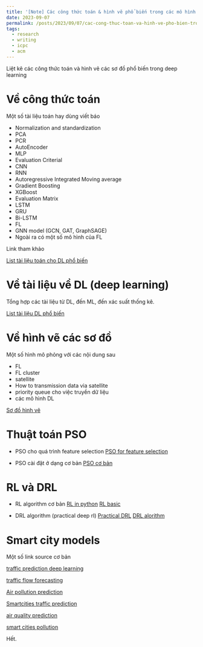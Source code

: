 ```yaml
---
title: '[Note] Các công thức toán & hình vẽ phổ biến trong các mô hình deep learning'
date: 2023-09-07
permalink: /posts/2023/09/07/cac-cong-thuc-toan-va-hinh-ve-pho-bien-trong-mo-hinh-deep-learning/
tags:
  - research
  - writing
  - icpc
  - acm
--- 
```


Liệt kê các công thức toán và hình vẽ các sơ đồ phổ biến trong deep learning

Về công thức toán
======

Một số tài liệu toán hay dùng viết báo

* Normalization and standardization 
* PCA
* PCR
* AutoEncoder
* MLP
* Evaluation Criterial
* CNN
* RNN
* Autoregressive Integrated Moving average
* Gradient Boosting
* XGBoost
* Evaluation Matrix
* LSTM
* GRU
* Bi-LSTM
* FL
* GNN model (GCN, GAT, GraphSAGE)
* Ngoài ra có một số mô hình của FL

Link tham khảo

[List tài liệu toán cho DL phổ biến](https://drive.google.com/file/d/1GakoqFTad7VJXAYReMet2gXMA0tTNiZe/view?usp=sharing)


Về tài liệu về DL (deep learning)
======

Tổng hợp các tài liệu từ DL, đến ML, đến xác suất thống kê. 

[List tài liệu DL phổ biến](https://dauedu-my.sharepoint.com/:u:/g/personal/haodp_mi_dau_edu_vn/EVoHOgS0tj9Il8C05Fo6-ewBlJFfpsr2Ez9ShAzg-o81QQ?e=z0ehsK)


Về hình vẽ các sơ đồ
======

Một số hình mô phỏng với các nội dung sau

* FL
* FL cluster
* satellite
* How to transmission data via satellite
* priority queue cho việc truyền dữ liệu
* các mô hình DL

[Sơ đồ hình vẽ](https://drive.google.com/file/d/13lb-TBRWO_hAw4igUb0lZSVvTdn-LLXp/view?usp=sharing)

Thuật toán PSO
======

+ PSO cho quá trình feature selection
[PSO for feature selection](https://github.com/Anas1108/Particle-_Swarm_Optimization-PSO-_for_Feature_Selection)

+ PSO cài đặt ở dạng cơ bản
[PSO cơ bản](https://github.com/ujjwalkhandelwal/pso_particle_swarm_optimization/tree/main)


RL và DRL
======

+ RL algorithm cơ bản
[RL in python](https://github.com/sichkar-valentyn/Reinforcement_Learning_in_Python/tree/master)
[RL basic](https://github.com/alibaba/EasyReinforcementLearning)

+ DRL algorithm (practical deep rl)
[Practical DRL](https://github.com/IbrahimSobh/Practical-DRL)
[DRL alorithm](https://github.com/derektan95/Deep-Reinforcement-Learning-Algorithms)



Smart city models
======

Một số link source cơ bản

[traffic prediction deep learning](https://github.com/LeenaAAlQasem/Traffic-Prediction-DeepLearning)

[traffic flow forecasting](https://github.com/topics/traffic-flow-forecasting)

[Air pollution prediction](https://github.com/saniyaparveez/Air_pollution_prediction/tree/master)

[Smartcities traffic prediction](https://github.com/mratsim/McKinsey-SmartCities-Traffic-Prediction)

[air quality prediction](https://github.com/kadirkaynak/air-quality-prediction/tree/master)

[smart cities pollution](https://github.com/mcf1110/smart-cities-pollution/tree/main)

Hết.
